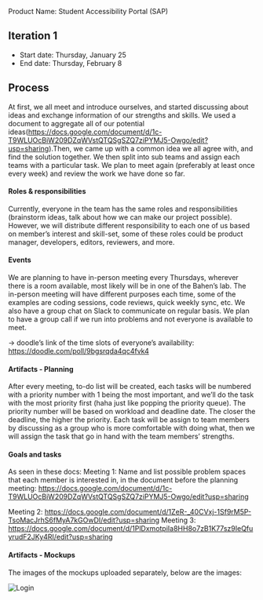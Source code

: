 Product Name: Student Accessibility Portal (SAP)

## Iteration 1
 * Start date: Thursday, January 25
 * End date: Thursday, February 8

## Process
At first, we all meet and introduce ourselves, and started discussing about ideas and exchange information of our strengths and skills. We used a document to aggregate all of our potential ideas(https://docs.google.com/document/d/1c-T9WLUOcBiW209DZqWVstQTQSgSZQ7ziPYMJ5-Owgo/edit?usp=sharing).Then, we came up with a common idea we all agree with, and find the solution together. We then split into sub teams and assign each teams with a particular task. We plan to meet again (preferably at least once every week) and review the work we have done so far.

#### Roles & responsibilities
Currently, everyone in the team has the same roles and responsibilities (brainstorm ideas, talk about how we can make our project possible). However, we will distribute different responsibility to each one of us based on member’s interest and skill-set, some of these roles could be product manager, developers, editors, reviewers, and more.

#### Events
We are planning to have in-person meeting every Thursdays, wherever there is a room available, most likely will be in one of the Bahen’s lab. The in-person meeting will have different purposes each time, some of the examples are coding sessions, code reviews, quick weekly sync, etc. We also have a group chat on Slack to communicate on regular basis. We plan to have a group call if we run into problems and not everyone is available to meet.

-> doodle’s link of the time slots of everyone’s availability: https://doodle.com/poll/9bgsrqda4qc4fvk4

#### Artifacts - Planning
After every meeting, to-do list will be created, each tasks will be numbered with a priority number with 1 being the most important, and we’ll do the task with the most priority first (haha just like popping the priority queue). The priority number will be based on workload and deadline date. The closer the deadline, the higher the priority. Each task will be assign to team members by discussing as a group who is more comfortable with doing what, then we will assign the task that go in hand with the team members’ strengths.

#### Goals and tasks
As seen in these docs:
Meeting 1:
Name and list possible problem spaces that each member is interested in, in the document before the planning meeting: https://docs.google.com/document/d/1c-T9WLUOcBiW209DZqWVstQTQSgSZQ7ziPYMJ5-Owgo/edit?usp=sharing

Meeting 2:
https://docs.google.com/document/d/1ZeR-_40CVxj-1Sf9rM5P-TsoMacJrhS6fMyA7kGOwDI/edit?usp=sharing
Meeting 3:
https://docs.google.com/document/d/1PlDxmotpiIa8HH8o7zB1K77sz9IeQfuyrudF2JKy4RI/edit?usp=sharing

#### Artifacts  - Mockups

The images of the mockups uploaded separately, below are the images:

![Login](./mockups/category.jpg)
